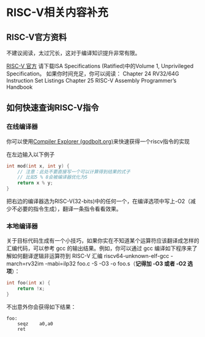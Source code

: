 # RISC-V相关内容补充

## RISC-V官方资料

不建议阅读，太过冗长，这对于编译知识提升非常有限。

[RISC-V 官方](https://riscv.org/technical/specifications/)
请下载ISA Specifications (Ratified)中的Volume 1, Unprivileged Specification。
如果你时间充足，你可以阅读：
Chapter 24 RV32/64G Instruction Set Listings
Chapter 25 RISC-V Assembly Programmer’s Handbook

## 如何快速查询RISC-V指令

### 在线编译器

你可以使用[Compiler Explorer (godbolt.org)](https://godbolt.org/)来快速获得一个riscv指令的实现

在左边输入以下例子

```c++
int mod(int x, int y) {
    // 注意：此处不要直接写一个可以计算得到结果的式子
    // 比如5 % 8会被编译器优化为5
    return x % y;
}
```

把右边的编译器选为RISC-V(32-bits)中的任何一个，在编译选项中写上-O2（减少不必要的指令生成），翻译一条指令看看效果。


### 本地编译器

关于目标代码生成有一个小技巧，如果你实在不知道某个运算符应该翻译成怎样的汇编代码，可以参考 gcc 的输出结果。例如，你可以通过 gcc 编译如下程序来了解如何翻译逻辑非运算符到 RISC-V 汇编 riscv64-unknown-elf-gcc -march=rv32im -mabi=ilp32 foo.c -S -O3 -o foo.s（**记得加 -O3 或者 -O2 选项**）：
```c++
int foo(int x) {
    return !x;
}
```

不出意外你会获得如下结果：
```
foo:
    seqz    a0,a0
    ret
```